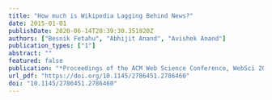 ```yaml
---
title: "How much is Wikipedia Lagging Behind News?"
date: 2015-01-01
publishDate: 2020-06-14T20:39:30.351920Z
authors: ["Besnik Fetahu", "Abhijit Anand", "Avishek Anand"]
publication_types: ["1"]
abstract: ""
featured: false
publication: "*Proceedings of the ACM Web Science Conference, WebSci 2015, Oxford, United Kingdom, June 28 - July 1, 2015*"
url_pdf: "https://doi.org/10.1145/2786451.2786460"
doi: "10.1145/2786451.2786460"
---
```


